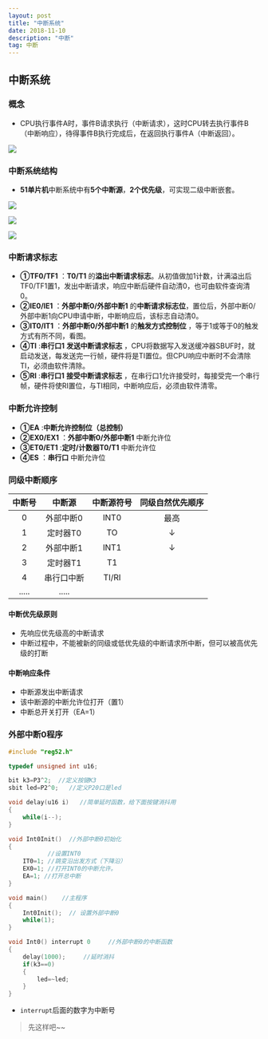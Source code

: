 ```yaml
---
layout: post
title: "中断系统"
date: 2018-11-10 
description: "中断"
tag: 中断
---
```


## 中断系统

### 概念

* CPU执行事件A时，事件B请求执行（中断请求），这时CPU转去执行事件B（中断响应），待得事件B执行完成后，在返回执行事件A（中断返回）。

![](https://FXHao.github.io/images/posts/中断系统/中断结构.jpg)



### 中断系统结构

* **51单片机**中断系统中有**5个中断源**，**2个优先级**，可实现二级中断嵌套。



![](https://FXHao.github.io/images/posts/中断系统/中断结构1.jpg)

![](https://FXHao.github.io/images/posts/中断系统/中断结构2.jpg)

![](https://FXHao.github.io/images/posts/中断系统/中断.jpg)

### 中断请求标志

* **①TF0/TF1** ：**T0/T1** 的**溢出中断请求标志**。从初值做加1计数，计满溢出后TF0/TF1置1，发出中断请求，响应中断后硬件自动清0，也可由软件查询清0。
* **②IE0/IE1**  ：**外部中断0/外部中断1** 的**中断请求标志位**，置位后，外部中断0/外部中断1向CPU申请中断，中断响应后，该标志自动清0。
* **③IT0/IT1**  ：**外部中断0/外部中断1** 的**触发方式控制位** ，等于1或等于0的触发方式有所不同，看图。
* **④TI** :**串行口1** **发送中断请求标志** ，CPU将数据写入发送缓冲器SBUF时，就启动发送，每发送完一行帧，硬件将是TI置位。但CPU响应中断时不会清除TI，必须由软件清除。
* **⑤RI** :**串行口1** **接受中断请求标志** ，在串行口1允许接受时，每接受完一个串行帧，硬件将使RI置位，与TI相同，中断响应后，必须由软件清零。

### 中断允许控制

* **①EA** :**中断允许控制位（总控制）** 
* **②EX0/EX1** ：**外部中断0/外部中断1** 中断允许位
* **③ET0/ET1**  :**定时/计数器T0/T1** 中断允许位
* **④ES** ：**串行口** 中断允许位

### 同级中断顺序

| 中断号 |   中断源   | 中断源符号 | 同级自然优先顺序 |
| :----: | :--------: | :--------: | :--------------: |
|   0    | 外部中断0  |    INT0    |       最高       |
|   1    |  定时器T0  |     TO     |        ↓         |
|   2    | 外部中断1  |    INT1    |        ↓         |
|   3    |  定时器T1  |     T1     |                  |
|   4    | 串行口中断 |   TI/RI    |                  |
| .....  |   .....    |            |                  |

#### 中断优先级原则

* 先响应优先级高的中断请求
* 中断过程中，不能被新的同级或低优先级的中断请求所中断，但可以被高优先级的打断

#### 中断响应条件

* 中断源发出中断请求
* 该中断源的中断允许位打开（置1）
* 中断总开关打开（EA=1）

### 外部中断0程序

```c
#include "reg52.h"

typedef unsigned int u16;

bit k3=P3^2;  //定义按键K3
sbit led=P2^0;	 //定义P20口是led

void delay(u16 i)   //简单延时函数，给下面按键消抖用
{
	while(i--);	
}

void Int0Init()  //外部中断0初始化
{
	       //设置INT0
	IT0=1; //跳变沿出发方式（下降沿）
	EX0=1; //打开INT0的中断允许。	
	EA=1; //打开总中断	
}

void main()    //主程序
{	
	Int0Init();  //	设置外部中断0
	while(1);		
}

void Int0()	interrupt 0		//外部中断0的中断函数
{
	delay(1000);	 //延时消抖
	if(k3==0)
	{
		led=~led;
	}
}
```

* `interrupt`后面的数字为中断号

> 先这样吧~~